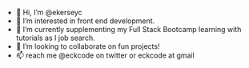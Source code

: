 - 👋 Hi, I’m @ekerseyc
- 👀 I’m interested in front end development.
- 🌱 I’m currently supplementing my Full Stack Bootcamp learning with tutorials as I job search.
- 💞️ I’m looking to collaborate on fun projects!
- 📫 reach me @eckcode on twitter or eckcode at gmail

<!---
ekerseyc/ekerseyc is a ✨ special ✨ repository because its `README.md` (this file) appears on your GitHub profile.
You can click the Preview link to take a look at your changes.
--->
